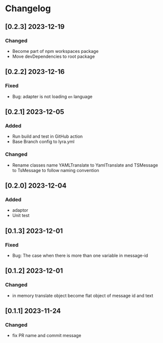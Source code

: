 # Changelog

<!-- https://keepachangelog.com/en/1.0.0/ -->

## [0.2.3] 2023-12-19

### Changed

- Become part of npm workspaces package
- Move devDependencies to root package

## [0.2.2] 2023-12-16

### Fixed

- Bug: adapter is not loading `en` language

## [0.2.1] 2023-12-05

### Added

- Run build and test in GitHub action
- Base Branch config to lyra.yml

### Changed

- Rename classes name YAMLTranslate to YamlTranslate and TSMessage to TsMessage to follow naming convention

## [0.2.0] 2023-12-04

### Added

- adaptor
- Unit test

## [0.1.3] 2023-12-01

### Fixed

- Bug: The case when there is more than one variable in message-id

## [0.1.2] 2023-12-01

### Changed

- in memory translate object become flat object of message id and text

## [0.1.1] 2023-11-24

### Changed

- fix PR name and commit message
